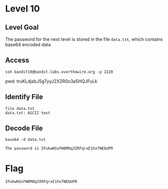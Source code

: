 # Level 10

## Level Goal
The password for the next level is stored in the file `data.txt`, which contains
base64 encoded data

## Access
```
ssh bandit10@bandit.labs.overthewire.org -p 2220
```
pwd: truKLdjsbJ5g7yyJ2X2R0o3a5HQJFuLk

## Identify File
```
file data.txt
data.txt: ASCII text
```

## Decode File
```
base64 -d data.txt

The password is IFukwKGsFW8MOq3IRFqrxE1hxTNEbUPR
```

# Flag
```
IFukwKGsFW8MOq3IRFqrxE1hxTNEbUPR
```
